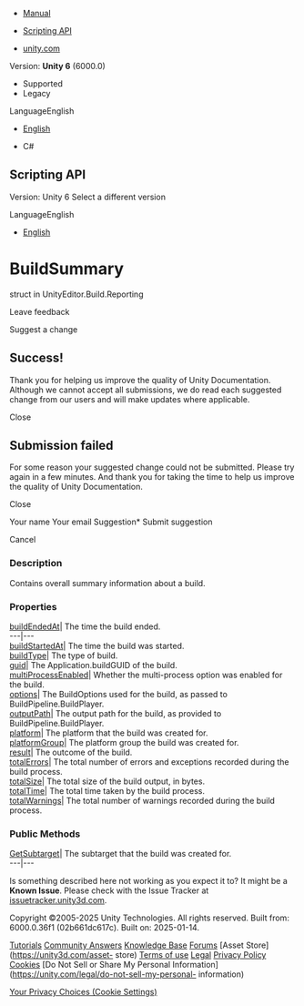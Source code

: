 [ ]()

  * [Manual](../Manual/index.html)
  * [Scripting API](../ScriptReference/index.html)

  * [unity.com](https://unity.com/)

Version: **Unity 6** (6000.0)

  * Supported
  * Legacy

LanguageEnglish

  * [English]()

  * C#

[ ](https://docs.unity3d.com)

## Scripting API

Version: Unity 6 Select a different version

LanguageEnglish

  * [English]()

# BuildSummary

struct in UnityEditor.Build.Reporting

Leave feedback

Suggest a change

## Success!

Thank you for helping us improve the quality of Unity Documentation. Although
we cannot accept all submissions, we do read each suggested change from our
users and will make updates where applicable.

Close

## Submission failed

For some reason your suggested change could not be submitted. Please <a>try
again</a> in a few minutes. And thank you for taking the time to help us
improve the quality of Unity Documentation.

Close

Your name Your email Suggestion* Submit suggestion

Cancel

[ ]()

### Description

Contains overall summary information about a build.

### Properties

[buildEndedAt](Build.Reporting.BuildSummary-buildEndedAt.html)| The time the
build ended.  
---|---  
[buildStartedAt](Build.Reporting.BuildSummary-buildStartedAt.html)| The time
the build was started.  
[buildType](Build.Reporting.BuildSummary-buildType.html)| The type of build.  
[guid](Build.Reporting.BuildSummary-guid.html)| The Application.buildGUID of
the build.  
[multiProcessEnabled](Build.Reporting.BuildSummary-multiProcessEnabled.html)|
Whether the multi-process option was enabled for the build.  
[options](Build.Reporting.BuildSummary-options.html)| The BuildOptions used
for the build, as passed to BuildPipeline.BuildPlayer.  
[outputPath](Build.Reporting.BuildSummary-outputPath.html)| The output path
for the build, as provided to BuildPipeline.BuildPlayer.  
[platform](Build.Reporting.BuildSummary-platform.html)| The platform that the
build was created for.  
[platformGroup](Build.Reporting.BuildSummary-platformGroup.html)| The platform
group the build was created for.  
[result](Build.Reporting.BuildSummary-result.html)| The outcome of the build.  
[totalErrors](Build.Reporting.BuildSummary-totalErrors.html)| The total number
of errors and exceptions recorded during the build process.  
[totalSize](Build.Reporting.BuildSummary-totalSize.html)| The total size of
the build output, in bytes.  
[totalTime](Build.Reporting.BuildSummary-totalTime.html)| The total time taken
by the build process.  
[totalWarnings](Build.Reporting.BuildSummary-totalWarnings.html)| The total
number of warnings recorded during the build process.  
  
### Public Methods

[GetSubtarget](Build.Reporting.BuildSummary.GetSubtarget.html)| The subtarget
that the build was created for.  
---|---  
  
Is something described here not working as you expect it to? It might be a
**Known Issue**. Please check with the Issue Tracker at
[issuetracker.unity3d.com](https://issuetracker.unity3d.com).

Copyright ©2005-2025 Unity Technologies. All rights reserved. Built from:
6000.0.36f1 (02b661dc617c). Built on: 2025-01-14.

[Tutorials](https://unity3d.com/learn) [Community
Answers](https://answers.unity3d.com) [Knowledge
Base](https://support.unity3d.com/hc/en-us)
[Forums](https://forum.unity3d.com) [Asset Store](https://unity3d.com/asset-
store) [Terms of use](https://docs.unity3d.com/Manual/TermsOfUse.html)
[Legal](https://unity.com/legal) [Privacy
Policy](https://unity.com/legal/privacy-policy)
[Cookies](https://unity.com/legal/cookie-policy) [Do Not Sell or Share My
Personal Information](https://unity.com/legal/do-not-sell-my-personal-
information)

[Your Privacy Choices (Cookie Settings)](javascript:void\(0\);)

